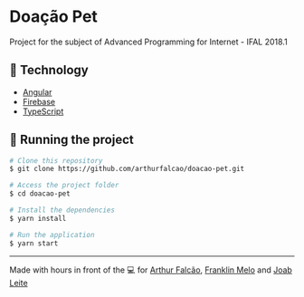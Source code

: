 # Doação Pet

Project for the subject of Advanced Programming for Internet - IFAL 2018.1

## :rocket: Technology

- [Angular](https://angular.io/)
- [Firebase](https://firebase.google.com/)
- [TypeScript](https://www.typescriptlang.org/)

## :notebook: Running the project

```bash
# Clone this repository
$ git clone https://github.com/arthurfalcao/doacao-pet.git

# Access the project folder
$ cd doacao-pet

# Install the dependencies
$ yarn install

# Run the application
$ yarn start
```

---

Made with hours in front of the :computer: for [Arthur Falcão](https://github.com/arthurfalcao), [Franklin Melo](https://github.com/franklinmelo) and [Joab Leite](https://github.com/jlsneto)
